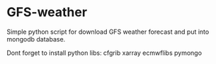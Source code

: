 # GFS-weather
 
Simple python script for download GFS weather forecast and put into mongodb database.

Dont forget to install python libs:
cfgrib
xarray
ecmwflibs
pymongo
